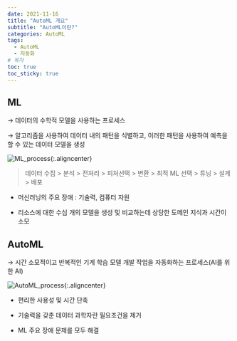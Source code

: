 ```yaml
---
date: 2021-11-16
title: "AutoML 개요"
subtitle: "AutoML이란?"
categories: AutoML
tags:
  - AutoML
  - 자동화
# 목차
toc: true  
toc_sticky: true 
---
```


## ML

→ 데이터의 수학적 모델을 사용하는 프로세스

→ 알고리즘을 사용하여 데이터 내의 패턴을 식별하고, 이러한 패턴을 사용하여 예측을 할 수 있는 데이터 모델을 생성

![ML_process]({{https://github.com/wlslwlsl/wlslwlsl.github.io}}/assets/AutoML/ml.png ){:.aligncenter}

> 데이터 수집 > 분석 > 전처리 > 피처선택 > 변환 > 최적 ML 선택 > 튜닝 > 설계 > 배포


- 머신러닝의 주요 장애 : 기술력, 컴퓨터 자원

- 리소스에 대한 수십 개의 모델을 생성 및 비교하는데 상당한 도메인 지식과 시간이 소모



## AutoML

→ 시간 소모적이고 반복적인 기계 학습 모델 개발 작업을 자동화하는 프로세스(AI를 위한 AI)


![AutoML_process]({{https://github.com/wlslwlsl/wlslwlsl.github.io}}/assets/AutoML/automl.png ){:.aligncenter}

- 편리한 사용성 및 시간 단축

- 기술력을 갖춘 데이터 과학자란 필요조건을 제거

- ML 주요 장애 문제를 모두 해결